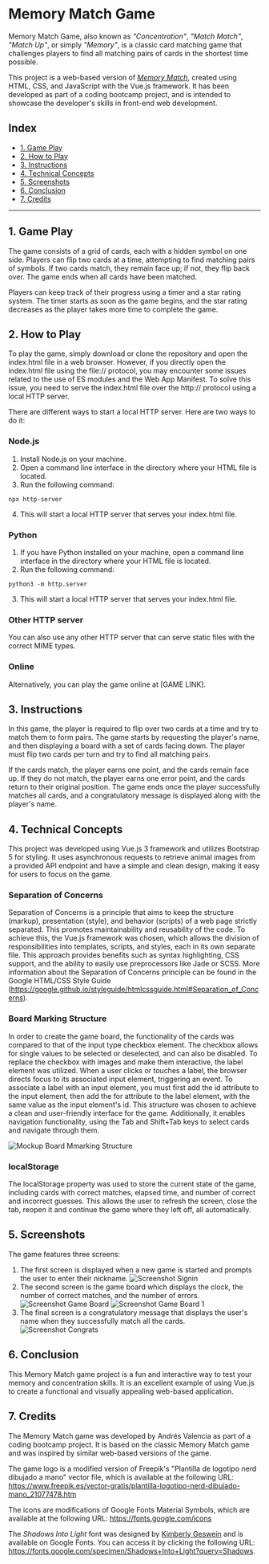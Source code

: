 # Memory Match Game

Memory Match Game, also known as  _"Concentration"_, _"Match Match"_, _"Match Up"_, or simply _"Memory"_, is a classic card matching game that challenges players to find all matching pairs of cards in the shortest time possible.

This project is a web-based version of [_Memory Match_](https://en.wikipedia.org/wiki/Concentration_(card_game)), created using HTML, CSS, and JavaScript with the Vue.js framework. It has been developed as part of a coding bootcamp project, and is intended to showcase the developer's skills in front-end web development.

## Index

* [1. Game Play](#1-game-play)
* [2. How to Play](#2-how-to-play)
* [3. Instructions](#3-instructions)
* [4. Technical Concepts](#4-technical-concepts)
* [5. Screenshots](#5-screenshots)
* [6. Conclusion](#6-conclusion)
* [7. Credits](#7-credits)

***

## 1. Game Play
The game consists of a grid of cards, each with a hidden symbol on one side. Players can flip two cards at a time, attempting to find matching pairs of symbols. If two cards match, they remain face up; if not, they flip back over. The game ends when all cards have been matched.

Players can keep track of their progress using a timer and a star rating system. The timer starts as soon as the game begins, and the star rating decreases as the player takes more time to complete the game.

## 2. How to Play
To play the game, simply download or clone the repository and open the index.html file in a web browser. However, if you directly open the index.html file using the file:// protocol, you may encounter some issues related to the use of ES modules and the Web App Manifest. To solve this issue, you need to serve the index.html file over the http:// protocol using a local HTTP server.

There are different ways to start a local HTTP server. Here are two ways to do it:

### Node.js
1. Install Node.js on your machine.
2. Open a command line interface in the directory where your HTML file is located.
3. Run the following command:
```
npx http-server
```
4. This will start a local HTTP server that serves your index.html file.

### Python
1. If you have Python installed on your machine, open a command line interface in the directory where your HTML file is located.
2. Run the following command:
```
python3 -m http.server
```
3. This will start a local HTTP server that serves your index.html file.

### Other HTTP server
You can also use any other HTTP server that can serve static files with the correct MIME types.

### Online
Alternatively, you can play the game online at [GAME LINK].

## 3. Instructions
In this game, the player is required to flip over two cards at a time and try to match them to form pairs. The game starts by requesting the player's name, and then displaying a board with a set of cards facing down. The player must flip two cards per turn and try to find all matching pairs.

If the cards match, the player earns one point, and the cards remain face up. If they do not match, the player earns one error point, and the cards return to their original position. The game ends once the player successfully matches all cards, and a congratulatory message is displayed along with the player's name.

## 4. Technical Concepts
This project was developed using Vue.js 3 framework and utilizes Bootstrap 5 for styling. It uses asynchronous requests to retrieve animal images from a provided API endpoint and have a simple and clean design, making it easy for users to focus on the game.

### Separation of Concerns
Separation of Concerns is a principle that aims to keep the structure (markup), presentation (style), and behavior (scripts) of a web page strictly separated. This promotes maintainability and reusability of the code. To achieve this, the Vue.js framework was chosen, which  allows the division of responsibilities into templates, scripts, and styles, each in its own separate file. This approach provides benefits such as syntax highlighting, CSS support, and the ability to easily use preprocessors like Jade or SCSS. More information about the Separation of Concerns principle can be found in the Google HTML/CSS Style Guide (https://google.github.io/styleguide/htmlcssguide.html#Separation_of_Concerns).

### Board Marking Structure
In order to create the game board, the functionality of the cards was compared to that of the input type checkbox element. The checkbox allows for single values to be selected or deselected, and can also be disabled. To replace the checkbox with images and make them interactive, the label element was utilized. When a user clicks or touches a label, the browser directs focus to its associated input element, triggering an event. To associate a label with an input element, you must first add the id attribute to the input element, then add the for attribute to the label element, with the same value as the input element's id. This structure was chosen to achieve a clean and user-friendly interface for the game. Additionally, it enables navigation functionality, using the Tab and Shift+Tab keys to select cards and navigate through them.

![Mockup Board Mmarking Structure](./assets-readme/mockup-board-marking-structure.png)

### localStorage
The localStorage property was used to store the current state of the game, including cards with correct matches, elapsed time, and number of correct and incorrect guesses. This allows the user to refresh the screen, close the tab, reopen it and continue the game where they left off, all automatically.

## 5. Screenshots      
The game features three screens:

1. The first screen is displayed when a new game is started and prompts the user to enter their nickname.
![Screenshot Signin](./assets-readme/screenshot-signin.png)
2. The second screen is the game board which displays the clock, the number of correct matches, and the number of errors.
![Screenshot Game Board](./assets-readme/screenshot-game-board.png)
![Screenshot Game Board 1](./assets-readme/screenshot-game-board-1.png)
3. The final screen is a congratulatory message that displays the user's name when they successfully match all the cards.
![Screenshot Congrats](./assets-readme/screenshot-congrats.png)

## 6. Conclusion
This Memory Match game project is a fun and interactive way to test your memory and concentration skills. It is an excellent example of using Vue.js to create a functional and visually appealing web-based application.

## 7. Credits
The Memory Match game was developed by Andrés Valencia as part of a coding bootcamp project. It is based on the classic Memory Match game and was inspired by similar web-based versions of the game.

The game logo is a modified version of Freepik's "Plantilla de logotipo nerd dibujado a mano" vector file, which is available at the following URL: https://www.freepik.es/vector-gratis/plantilla-logotipo-nerd-dibujado-mano_21077478.htm

The icons are modifications of Google Fonts Material Symbols, which are available at the following URL: https://fonts.google.com/icons

The _Shadows Into Light_ font was designed by [Kimberly Geswein](https://fonts.google.com/?query=Kimberly+Geswein) and is available on Google Fonts. You can access it by clicking the following URL: https://fonts.google.com/specimen/Shadows+Into+Light?query=Shadows.